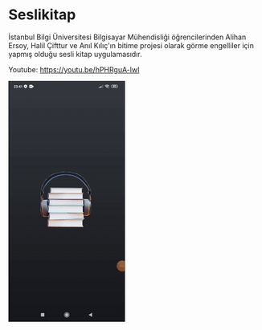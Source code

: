 # Seslikitap

İstanbul Bilgi Üniversitesi Bilgisayar Mühendisliği öğrencilerinden Alihan Ersoy, Halil Çifttur ve Anıl Kılıç'ın 
bitime projesi olarak görme engelliler için yapmış olduğu sesli kitap uygulamasıdır.

Youtube: https://youtu.be/hPHRguA-lwI

![](Medya1.gif)

